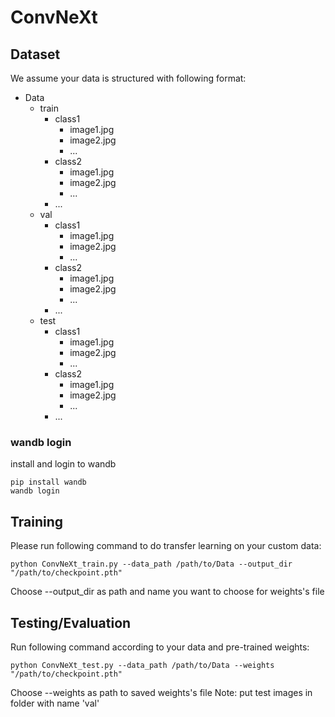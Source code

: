 # ConvNeXt

## Dataset
We assume your data is structured with following format:

<ul>
<li>Data
<ul>
<li>train
<ul>
<li>class1
<ul>
<li>image1.jpg</li>
<li>image2.jpg</li>
<li>...</li>
</ul>
</li>
<li>class2
<ul>
<li>image1.jpg</li>
<li>image2.jpg</li>
<li>...</li>
</ul>
</li>
<li>...</li>
</ul>
</li>
<li>val
<ul>
<li>class1
<ul>
<li>image1.jpg</li>
<li>image2.jpg</li>
<li>...</li>
</ul>
</li>
<li>class2
<ul>
<li>image1.jpg</li>
<li>image2.jpg</li>
<li>...</li>
</ul>
</li>
<li>...</li>
</ul>
</li>
<li>test
<ul>
<li>class1
<ul>
<li>image1.jpg</li>
<li>image2.jpg</li>
<li>...</li>
</ul>
</li>
<li>class2
<ul>
<li>image1.jpg</li>
<li>image2.jpg</li>
<li>...</li>
</ul>
</li>
<li>...</li>
</ul>
</li>
</ul>
</li>
</ul>

### wandb login
install and login to wandb
```
pip install wandb
wandb login
```


## Training


Please run following command to do transfer learning on your custom data: 
```
python ConvNeXt_train.py --data_path /path/to/Data --output_dir "/path/to/checkpoint.pth" 
```
Choose --output_dir as path and name you want to choose for weights's file

## Testing/Evaluation

Run following command according to your data and pre-trained weights: 
```
python ConvNeXt_test.py --data_path /path/to/Data --weights "/path/to/checkpoint.pth"
```
Choose --weights as path to saved weights's file
Note: put test images in folder with name 'val'
